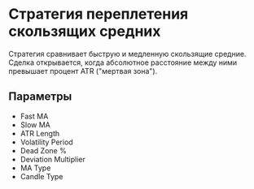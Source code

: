 # Стратегия переплетения скользящих средних

Стратегия сравнивает быструю и медленную скользящие средние. Сделка открывается, когда абсолютное расстояние между ними превышает процент ATR ("мертвая зона").

## Параметры
- Fast MA
- Slow MA
- ATR Length
- Volatility Period
- Dead Zone %
- Deviation Multiplier
- MA Type
- Candle Type
